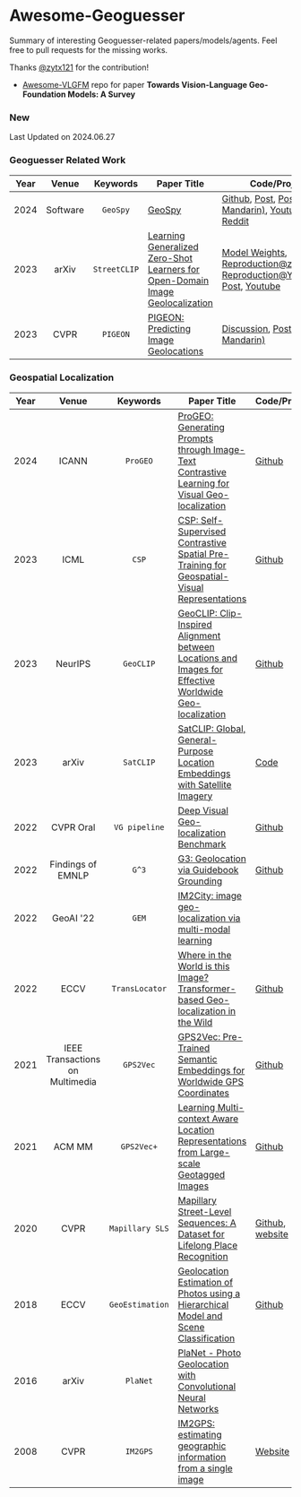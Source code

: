 # Awesome-Geoguesser
Summary of interesting Geoguesser-related papers/models/agents. Feel free to pull requests for the missing works.

Thanks [@zytx121](https://github.com/zytx121) for the contribution! 
  - [Awesome-VLGFM](https://github.com/zytx121/Awesome-VLGFM) repo for paper **Towards Vision-Language Geo-Foundation Models: A Survey**


### New

Last Updated on 2024.06.27


### Geoguesser Related Work
|Year|Venue|Keywords|Paper Title|Code/Project|
|:-:|:-:|:-:|-|-|
|2024|Software|`GeoSpy`|[GeoSpy](https://geospy.ai/)| [Github](https://github.com/atiilla/geospy), [Post](https://the-decoder.com/this-ai-knows-where-you-took-which-photo/), [Post (In Mandarin)](https://mp.weixin.qq.com/s?__biz=MzIzNjc1NzUzMw==&mid=2247728550&idx=1&sn=28404292710848f6f157d868479d60bd&exportkey=n_ChQIAhIQiAkKMPbmx8mOC8xyEooE8BL4AQIE97dBBAEAAAAAACpmKSXlJJIAAAAOpnltbLcz9gKNyK89dVj0rn5kAxV9l4XIK60cux3tH%2FaZp5TgH6Vby%2BJRdF%2FbdR3YGdlmIRo59fg1S8tBJlZkDDMT08Wb8XraM7aWE%2F8bNatal8yEC%2FdKpBeafbOyuBsbU5XTHoaPwwH%2FVF0eN5NdsapOkIm2WX1710gxuF%2F0OeMfjzxcC6OQekZ45tUAj08hjE0RCgYg4rHp6CVMOtjZvwHxeNg%2BDfj1TbIR383bgpAEIFd1SMDeVDjzuB7hJlYk6CKVnfCbCclbcNn0gEBtD9AKQtrHySojZX%2FJuKEj7aL3&acctmode=0&pass_ticket=HDVtqOG9rxRVfTr76bDOBgwmnya9EAl2c0EER%2F9Ni2a%2FFGARSoovM0UOQZmDM4Y%2B&wx_header=0), [Youtube](https://www.youtube.com/watch?v=FitqxvDuEIY), [Reddit](https://www.reddit.com/r/OSINT/comments/18rcsmx/geospy_ai/)|
|2023|arXiv|`StreetCLIP`|[Learning Generalized Zero-Shot Learners for Open-Domain Image Geolocalization](https://arxiv.org/abs/2302.00275)|[Model Weights](https://huggingface.co/geolocal/StreetCLIP/), [Reproduction@zilunzhang](https://github.com/zilunzhang/StreetCLIP-Repoduce), [Reproduction@YongIT](https://github.com/YoungIT/godeye-core), [Post](https://osintteam.blog/geolocation-and-ai-with-streetclip-introduction-country-classification-and-building-a-web-e13bd0e6d857), [Youtube](https://www.youtube.com/watch?v=ts5lPDV--cU)|
|2023|CVPR|`PIGEON`|[PIGEON: Predicting Image Geolocations](https://arxiv.org/abs/2307.05845)|[Discussion](https://community.openai.com/t/interesting-research-pigeon-an-ai-based-location-identifier/565550/3), [Post](https://the-decoder.com/this-ai-knows-where-you-took-which-photo/), [Post (In Mandarin)](https://mp.weixin.qq.com/s?__biz=MzI3MTA0MTk1MA==&mid=2652431801&idx=3&sn=ddbc48fbaeba5f0ab2bbccf9bd74c62d&chksm=f12b9148c65c185e628223c7ec0a48d1fc8e3e65553c58c9578e80f5c779670f20a967a82973&mpshare=1&scene=1&srcid=0627IRJahToItY72TWCHsRq9&sharer_shareinfo=e9d3bf4b39cd15987daeeea8b205ffc3&sharer_shareinfo_first=e9d3bf4b39cd15987daeeea8b205ffc3&exportkey=n_ChQIAhIQIVkedP%2BOnAweoiZu2OVoNhL4AQIE97dBBAEAAAAAADRnEpf4CZAAAAAOpnltbLcz9gKNyK89dVj0vzBQkPFHMMOivlLohZXry3zeAE1jLvoAPKFaegipwAMm2z1f1ejy%2BKB%2FsTKxsTi568CZR6jm3K%2FMwQIc37GrNbINlUR9xNb01bdgv24zVMv%2BUtr9aMkJuMzT06r8bNCbN88mh0OYszO33yeb6BCx6qLzQpp%2FFE5c%2BqrFlUNzJco5OApcxlbLP8hF3O6FXoxv6%2BqZ9rgxE7L7Kjs4744nz3VC7XvnnvWb1TWVMc5LfV6qS1XGxk%2FQ5ykcT4juzOk44DdWful8fma3UTK9fpSxc6sy&acctmode=0&pass_ticket=6rn4pwzKRsDZmw6RPqKNLds9aK3%2BcabsmbxYepgDCrQos1ND1v4LKIbUqiCchLsE&wx_header=0#rd)|


### Geospatial Localization

|Year|Venue|Keywords|Paper Title|Code/Project|
|:-:|:-:|:-:|-|-|
|2024|ICANN|`ProGEO`|[ProGEO: Generating Prompts through Image-Text Contrastive Learning for Visual Geo-localization](https://arxiv.org/abs/2406.01906v1)|[Github](https://github.com/Chain-Mao/ProGEO)
|2023|ICML|`CSP`|[CSP: Self-Supervised Contrastive Spatial Pre-Training for Geospatial-Visual Representations](https://arxiv.org/abs/2305.01118)|[Github](https://gengchenmai.github.io/csp-website/)|
|2023|NeurIPS|`GeoCLIP`|[GeoCLIP: Clip-Inspired Alignment between Locations and Images for Effective Worldwide Geo-localization](https://arxiv.org/abs/2309.16020)|[Github](https://github.com/VicenteVivan/geo-clip)|
|2023|arXiv|`SatCLIP`|[SatCLIP: Global, General-Purpose Location Embeddings with Satellite Imagery](https://arxiv.org/abs/2311.17179)|[Code](https://github.com/microsoft/satclip)|
|2022|CVPR Oral|`VG pipeline`|[Deep Visual Geo-localization Benchmark](https://arxiv.org/abs/2204.03444)|[Github](https://github.com/gmberton/deep-visual-geo-localization-benchmark)
|2022|Findings of EMNLP|`G^3`|[G3: Geolocation via Guidebook Grounding](https://arxiv.org/abs/2211.15521)|[Github](https://github.com/g-luo/geolocation_via_guidebook_grounding)
|2022|GeoAI '22|`GEM`|[IM2City: image geo-localization via multi-modal learning](https://dl.acm.org/doi/abs/10.1145/3557918.3565868)|
|2022|ECCV|`TransLocator`|[Where in the World is this Image? Transformer-based Geo-localization in the Wild](https://arxiv.org/abs/2204.13861)|[Github](https://github.com/ShramanPramanick/Transformer_Based_Geo-localization)
|2021|IEEE Transactions on Multimedia|`GPS2Vec`|[GPS2Vec: Pre-Trained Semantic Embeddings for Worldwide GPS Coordinates](https://ieeexplore.ieee.org/document/9360464)| [Github](https://github.com/yifangyin/GPS2Vec/tree/main)
|2021|ACM MM| `GPS2Vec+`|[Learning Multi-context Aware Location Representations from Large-scale Geotagged Images](https://dl.acm.org/doi/10.1145/3474085.3475268)| [Github](https://github.com/yifangyin/GPS2Vec/tree/main)
|2020|CVPR|`Mapillary SLS`|[Mapillary Street-Level Sequences: A Dataset for Lifelong Place Recognition](https://openaccess.thecvf.com/content_CVPR_2020/papers/Warburg_Mapillary_Street-Level_Sequences_A_Dataset_for_Lifelong_Place_Recognition_CVPR_2020_paper.pdf)|[Github](https://github.com/mapillary/mapillary_sls), [website](https://research.mapillary.com/publication/cvpr20c)
|2018|ECCV|`GeoEstimation`|[Geolocation Estimation of Photos using a Hierarchical Model and Scene Classification](https://openaccess.thecvf.com/content_ECCV_2018/papers/Eric_Muller-Budack_Geolocation_Estimation_of_ECCV_2018_paper.pdf)|[Github](https://github.com/TIBHannover/GeoEstimation)
|2016|arXiv|`PlaNet`|[PlaNet - Photo Geolocation with Convolutional Neural Networks](https://arxiv.org/abs/1602.05314)|
|2008|CVPR|`IM2GPS`|[IM2GPS: estimating geographic information from a single image](http://graphics.cs.cmu.edu/projects/im2gps/im2gps.pdf)|[Website](http://graphics.cs.cmu.edu/projects/im2gps/)



